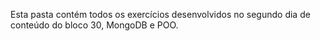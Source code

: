 Esta pasta contém todos os exercícios desenvolvidos no segundo dia de conteúdo do bloco 30, MongoDB e POO.